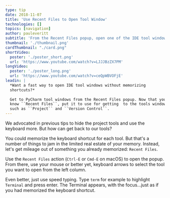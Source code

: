 ```yaml
---
type: tip
date: 2018-11-07
title: 'Use Recent Files to Open Tool Window'
technologies: []
topics: [navigation]
author: pauleveritt
subtitle: 'From the Recent Files popup, open one of the IDE tool windows.'
thumbnail: './thumbnail.png'
cardThumbnail: "./card.png"
shortVideo:
  poster: './poster_short.png'
  url: 'https://www.youtube.com/watch?v=LJJJBzZX7PM'
longVideo:
  poster: './poster_long.png'
  url: 'https://www.youtube.com/watch?v=ceQpWBVOFjE'
leadin: |
  *Want a fast way to open IDE tool windows without memorizing 
  shortcuts?*
  
  Get to PyCharm tool windows from the Recent Files popup. Now that you 
  know ``Recent Files``, put it to use for getting  to the tools windows 
  such as ``Project`` and ``Version Control``.
---
```


We advocated in previous tips to hide the project tools and use
the keyboard more. But how can get back to our tools?

You could memorize the keyboard shortcut for each tool. But that's
a number of things to jam in the limited real estate of your
memory. Instead, let's get mileage out of something you already
memorized: `Recent Files`.

Use the `Recent Files` action (`Ctrl-E` or `Cmd-E` on macOS)
to open the popup. From there, use your mouse or better yet,
keyboard arrows to select the tool you want to open from the
left column.

Even better, just use speed typing. Type `term` for example to
highlight `Terminal` and press enter. The Terminal appears, with
the focus...just as if you had memorized the keyboard shortcut.
